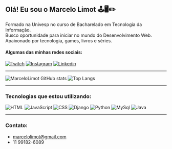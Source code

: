 ## Olá! Eu sou o Marcelo Limot 🕹️🖥️✏️


Formado na Univesp no curso de Bacharelado em Tecnologia da Informação. <br>
Busco oportunidade para iniciar no mundo do Desenvolvimento Web. <br>
Apaixonado por tecnologia, games, livros e séries.<br> 

#### Algumas das minhas redes sociais:

[![Twitch](https://img.shields.io/badge/Twitch-9146FF?style=for-the-badge&logo=twitch&logoColor=white)](https://www.twitch.tv/marcelolimot)
[![Instagram](https://img.shields.io/badge/Instagram-E4405F?style=for-the-badge&logo=instagram&logoColor=white)](https://www.instagram.com/marcelo.limot)
[![Linkedin](https://img.shields.io/badge/LinkedIn-0077B5?style=for-the-badge&logo=linkedin&logoColor=white)](https://www.linkedin.com/in/marcelo-neto-dos-santos/)
<hr>

![MarceloLimot GitHub stats](https://github-readme-stats.vercel.app/api?username=MarceloLimot&show_icons=true&theme=dark&locale=pt-br&hide=issues)
![Top Langs](https://github-readme-stats.vercel.app/api/top-langs/?username=MarceloLimot&layout=compact&theme=dark&locale=pt-br)
<hr>

### Tecnologias que estou utilizando:
![HTML](https://img.shields.io/badge/HTML-239120?style=for-the-badge&logo=html5&logoColor=white)
![JavaScript](https://img.shields.io/badge/JavaScript-F7DF1E?style=for-the-badge&logo=javascript&logoColor=black)
![CSS](https://img.shields.io/badge/CSS-239120?&style=for-the-badge&logo=css3&logoColor=white)
![Django](https://img.shields.io/badge/Django-092E20?style=for-the-badge&logo=django&logoColor=white)
![Python](https://img.shields.io/badge/Python-14354C?style=for-the-badge&logo=python&logoColor=white)
![MySql](https://img.shields.io/badge/MySQL-00000F?style=for-the-badge&logo=mysql&logoColor=white)
![Java](https://img.shields.io/badge/Java-ED8B00?style=for-the-badge&logo=java&logoColor=white)
<hr>

### Contato:
- marcelolimot@gmail.com <br>
- 11 99182-6089
